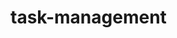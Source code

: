 # task-management

 <!-- If Want to run first---npm install -->
<!-- 1.Implemented local storage to presist task after a page refresh. -->
<!-- 2.Used framer motion library for animation and better interaction. -->
<!-- 3. Used Toast library for showing the message after the task is deleted , added or updated sucessfully. -->
<!-- 4. Used Redux for statemanagement. -->
<!-- 5. Used SCSS for styling. -->
<!-- 6. Implemented responsive design. -->
<!-- 7. The task is getting added with its date and time in a list -->
<!-- 8. Deployed on Netlify----- -->
<!-- deploy Link ----
 Link-   https://651a616811fd764ee3605d78--clever-dragon-5bdb14.netlify.app/ -->
